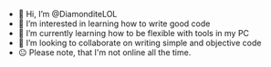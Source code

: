 - 👋 Hi, I’m @DiamonditeLOL
- 👀 I’m interested in learning how to write good code
- 🌱 I’m currently learning how to be flexible with tools in my PC
- 💞️ I’m looking to collaborate on writing simple and objective code
- 😐 Please note, that I'm not online all the time.
<!---
DiamonditeLOL/DiamonditeLOL is a ✨ special ✨ repository because its `README.md` (this file) appears on your GitHub profile.
You can click the Preview link to take a look at your changes.
--->
